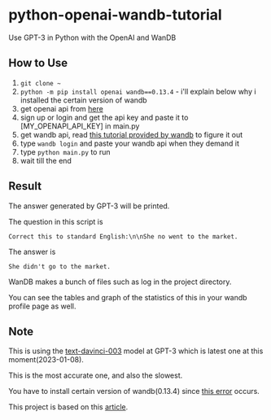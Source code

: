 # python-openai-wandb-tutorial
Use GPT-3 in Python with the OpenAI and WanDB

## How to Use
1. `git clone ~`
2. `python -m pip install openai wandb==0.13.4` - i'll explain below why i installed the certain version of wandb
3. get openai api from <a href="https://beta.openai.com/account/api-keys">here</a>
4. sign up or login and get the api key and paste it to [MY_OPENAPI_API_KEY] in main.py
5. get wandb api, read <a href="https://docs.wandb.ai/quickstart">this tutorial provided by wandb</a> to figure it out
6. type `wandb login` and paste your wandb api when they demand it
7. type `python main.py` to run
8. wait till the end

## Result

The answer generated by GPT-3 will be printed.

The question in this script is

`Correct this to standard English:\n\nShe no went to the market.`

The answer is

`She didn't go to the market.`

WanDB makes a bunch of files such as log in the project directory.

You can see the tables and graph of the statistics of this in your wandb profile page as well.

## Note
This is using the <a href="https://beta.openai.com/docs/models/gpt-3">text-davinci-003</a> model at GPT-3 which is latest one at this moment(2023-01-08).

This is the most accurate one, and also the slowest.

You have to install certain version of wandb(0.13.4) since <a href="https://github.com/wandb/wandb/issues/4583">this error</a> occurs.

This project is based on this <a href="https://wandb.ai/ivangoncharov/GPT-3%20in%20Python/reports/Use-GPT-3-in-Python-with-the-OpenAI-API-and-W-B-Tables--VmlldzoxOTg4NTMz">article</a>.
